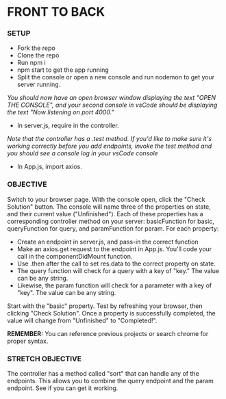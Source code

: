 # FRONT TO BACK 

### SETUP

- Fork the repo
- Clone the repo
- Run npm i
- npm start to get the app running
- Split the console or open a new console and run nodemon to get your server running.

*You should now have an open browser window displaying the text "OPEN THE CONSOLE", and your second console in vsCode should be displaying the text "Now listening on port 4000."*

- In server.js, require in the controller.

*Note that the controller has a .test method. If you'd like to make sure it's working correctly before you add endpoints, invoke the test method and you should see a console log in your vsCode console*

- In App.js, import axios.

### OBJECTIVE
   Switch to your browser page. With the console open, click the "Check Solution" button. The console will name three of the properties on state, and their current value ("Unfinished"). Each of these properties has a corresponding controller method on your server: basicFunction for basic, queryFunction for query, and paramFunction for param. For each property:

   - Create an endpoint in server.js, and pass-in the correct function
   - Make an axios.get request to the endpoint in App.js. You'll code your call in the componentDidMount function.
   - Use .then after the call to set res.data to the correct property on state.
   - The query function will check for a query with a key of "key." The value can be any string.
   - Likewise, the param function will check for a parameter with a key of "key". The value can be any string.

Start with the "basic" property. Test by refreshing your browser, then clicking "Check Solution". Once a property is successfully completed, the value will change from "Unfinished" to "Completed!". 

**REMEMBER:** You can reference previous projects or search chrome for proper syntax. 

### STRETCH OBJECTIVE
The controller has a method called "sort" that can handle any of the endpoints. This allows you to combine the query endpoint and the param endpoint. See if you can get it working.


